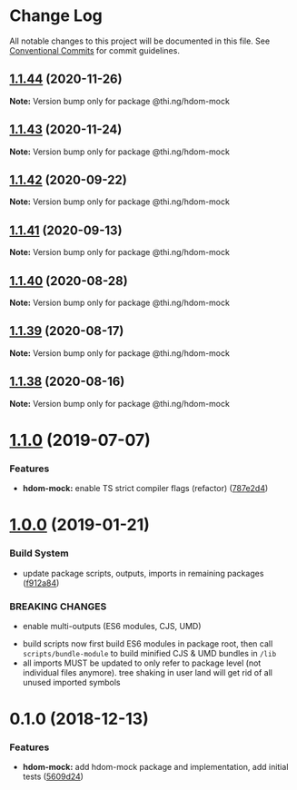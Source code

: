 # Change Log

All notable changes to this project will be documented in this file.
See [Conventional Commits](https://conventionalcommits.org) for commit guidelines.

## [1.1.44](https://github.com/thi-ng/umbrella/compare/@thi.ng/hdom-mock@1.1.43...@thi.ng/hdom-mock@1.1.44) (2020-11-26)

**Note:** Version bump only for package @thi.ng/hdom-mock





## [1.1.43](https://github.com/thi-ng/umbrella/compare/@thi.ng/hdom-mock@1.1.42...@thi.ng/hdom-mock@1.1.43) (2020-11-24)

**Note:** Version bump only for package @thi.ng/hdom-mock





## [1.1.42](https://github.com/thi-ng/umbrella/compare/@thi.ng/hdom-mock@1.1.41...@thi.ng/hdom-mock@1.1.42) (2020-09-22)

**Note:** Version bump only for package @thi.ng/hdom-mock





## [1.1.41](https://github.com/thi-ng/umbrella/compare/@thi.ng/hdom-mock@1.1.40...@thi.ng/hdom-mock@1.1.41) (2020-09-13)

**Note:** Version bump only for package @thi.ng/hdom-mock





## [1.1.40](https://github.com/thi-ng/umbrella/compare/@thi.ng/hdom-mock@1.1.39...@thi.ng/hdom-mock@1.1.40) (2020-08-28)

**Note:** Version bump only for package @thi.ng/hdom-mock





## [1.1.39](https://github.com/thi-ng/umbrella/compare/@thi.ng/hdom-mock@1.1.38...@thi.ng/hdom-mock@1.1.39) (2020-08-17)

**Note:** Version bump only for package @thi.ng/hdom-mock





## [1.1.38](https://github.com/thi-ng/umbrella/compare/@thi.ng/hdom-mock@1.1.37...@thi.ng/hdom-mock@1.1.38) (2020-08-16)

**Note:** Version bump only for package @thi.ng/hdom-mock





# [1.1.0](https://github.com/thi-ng/umbrella/compare/@thi.ng/hdom-mock@1.0.16...@thi.ng/hdom-mock@1.1.0) (2019-07-07)

### Features

* **hdom-mock:** enable TS strict compiler flags (refactor) ([787e2d4](https://github.com/thi-ng/umbrella/commit/787e2d4))

# [1.0.0](https://github.com/thi-ng/umbrella/compare/@thi.ng/hdom-mock@0.1.5...@thi.ng/hdom-mock@1.0.0) (2019-01-21)

### Build System

* update package scripts, outputs, imports in remaining packages ([f912a84](https://github.com/thi-ng/umbrella/commit/f912a84))

### BREAKING CHANGES

* enable multi-outputs (ES6 modules, CJS, UMD)

- build scripts now first build ES6 modules in package root, then call
  `scripts/bundle-module` to build minified CJS & UMD bundles in `/lib`
- all imports MUST be updated to only refer to package level
  (not individual files anymore). tree shaking in user land will get rid of
  all unused imported symbols

# 0.1.0 (2018-12-13)

### Features

* **hdom-mock:** add hdom-mock package and implementation, add initial tests ([5609d24](https://github.com/thi-ng/umbrella/commit/5609d24))
